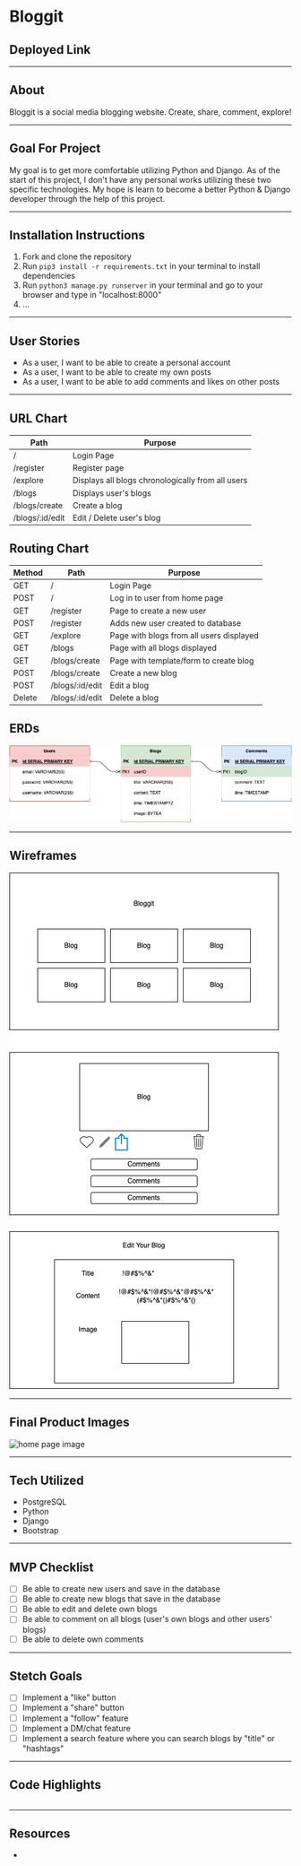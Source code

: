 # Bloggit

## Deployed Link

___
## About
Bloggit is a social media blogging website. Create, share, comment, explore!

___
## Goal For Project
My goal is to get more comfortable utilizing Python and Django. As of the start of this project, I don't have any personal works utilizing these two specific technologies. My hope is learn to become a better Python & Django developer through the help of this project.

___
## Installation Instructions
1. Fork and clone the repository
2. Run `pip3 install -r requirements.txt` in your terminal to install dependencies
3. Run `python3 manage.py runserver` in your terminal and go to your browser and type in "localhost:8000"
4. ...

___
## User Stories
- As a user, I want to be able to create a personal account
- As a user, I want to be able to create my own posts
- As a user, I want to be able to add comments and likes on other posts
___

## URL Chart
| Path | Purpose |
| ------ | ---- |
| / | Login Page
| /register | Register page 
| /explore | Displays all blogs chronologically from all users
| /blogs | Displays user's blogs
| /blogs/create | Create a blog
| /blogs/:id/edit | Edit / Delete user's blog 


## Routing Chart
| Method | Path | Purpose |
| ------ | ---- | ------- |
| GET | / | Login Page
| POST | / | Log in to user from home page
| GET | /register | Page to create a new user
| POST | /register | Adds new user created to database
| GET | /explore | Page with blogs from all users displayed
| GET | /blogs | Page with all blogs displayed
| GET | /blogs/create | Page with template/form to create blog
| POST | /blogs/create | Create a new blog
| POST | /blogs/:id/edit | Edit a blog
| Delete | /blogs/:id/edit | Delete a blog


## ERDs
![ERD image](blog.drawio.png)
___

## Wireframes
![wireframe image](bloggit-wireframe.drawio.png)
___
## Final Product Images
![home page image](/)
___
## Tech Utilized
- PostgreSQL
- Python
- Django
- Bootstrap
___

## MVP Checklist
- [ ] Be able to create new users and save in the database
- [ ] Be able to create new blogs that save in the database
- [ ] Be able to edit and delete own blogs
- [ ] Be able to comment on all blogs (user's own blogs and other users' blogs)
- [ ] Be able to delete own comments
___

## Stetch Goals
- [ ] Implement a "like" button
- [ ] Implement a "share" button
- [ ] Implement a "follow" feature
- [ ] Implement a DM/chat feature
- [ ] Implement a search feature where you can search blogs by "title" or "hashtags"
___

## Code Highlights
```javascript
```
___

## Resources
- 